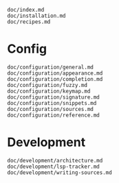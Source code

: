 ```{.include}
doc/index.md
doc/installation.md
doc/recipes.md
```

# Config
```{.include shift-heading-level-by=1}
doc/configuration/general.md
doc/configuration/appearance.md
doc/configuration/completion.md
doc/configuration/fuzzy.md
doc/configuration/keymap.md
doc/configuration/signature.md
doc/configuration/snippets.md
doc/configuration/sources.md
doc/configuration/reference.md
```

# Development
```{.include shift-heading-level-by=1}
doc/development/architecture.md
doc/development/lsp-tracker.md
doc/development/writing-sources.md
```
